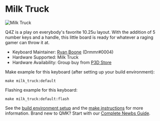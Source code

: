 # Milk Truck

![Milk Truck](https://imgur.com/NUmiTDS)

Q4Z is a play on everybody's favorite 10.25u layout. With the addition of 5 number keys and a handle,
this little board is ready for whatever a raging gamer can throw it at.

* Keyboard Maintainer: [Ryan Boone](https://github.com/rjboone) (Drmmr#0004)
* Hardware Supported: Milk Truck
* Hardware Availability: Group buy from [P3D Store](https://p3dstore.com)

Make example for this keyboard (after setting up your build environment):

    make milk_truck:default

Flashing example for this keyboard:

    make milk_truck:default:flash

See the [build environment setup](https://docs.qmk.fm/#/getting_started_build_tools) and the [make instructions](https://docs.qmk.fm/#/getting_started_make_guide) for more information. Brand new to QMK? Start with our [Complete Newbs Guide](https://docs.qmk.fm/#/newbs).
